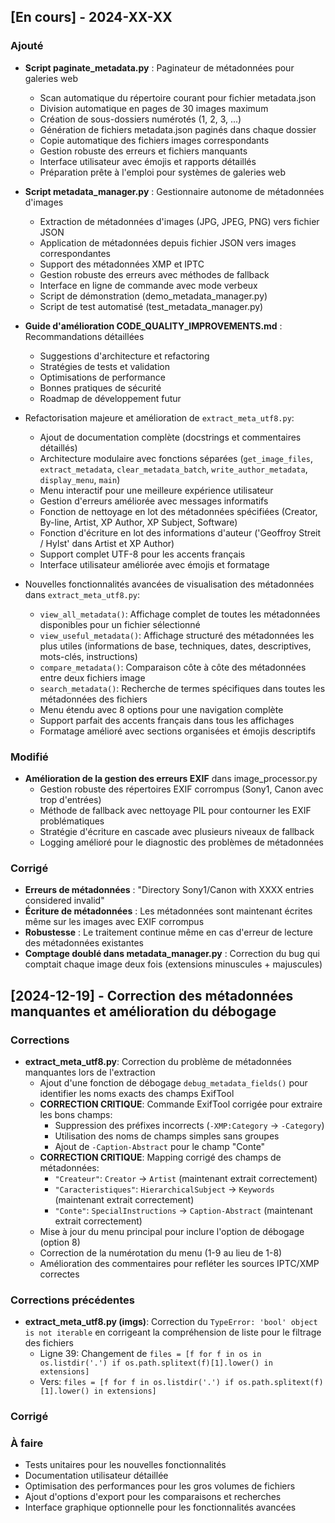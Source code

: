 ## [En cours] - 2024-XX-XX

### Ajouté
- **Script paginate_metadata.py** : Paginateur de métadonnées pour galeries web
  - Scan automatique du répertoire courant pour fichier metadata.json
  - Division automatique en pages de 30 images maximum
  - Création de sous-dossiers numérotés (1, 2, 3, ...)
  - Génération de fichiers metadata.json paginés dans chaque dossier
  - Copie automatique des fichiers images correspondants
  - Gestion robuste des erreurs et fichiers manquants
  - Interface utilisateur avec émojis et rapports détaillés
  - Préparation prête à l'emploi pour systèmes de galeries web
- **Script metadata_manager.py** : Gestionnaire autonome de métadonnées d'images
  - Extraction de métadonnées d'images (JPG, JPEG, PNG) vers fichier JSON
  - Application de métadonnées depuis fichier JSON vers images correspondantes
  - Support des métadonnées XMP et IPTC
  - Gestion robuste des erreurs avec méthodes de fallback
  - Interface en ligne de commande avec mode verbeux
  - Script de démonstration (demo_metadata_manager.py)
  - Script de test automatisé (test_metadata_manager.py)
- **Guide d'amélioration CODE_QUALITY_IMPROVEMENTS.md** : Recommandations détaillées
  - Suggestions d'architecture et refactoring
  - Stratégies de tests et validation
  - Optimisations de performance
  - Bonnes pratiques de sécurité
  - Roadmap de développement futur

- Refactorisation majeure et amélioration de `extract_meta_utf8.py`:
  - Ajout de documentation complète (docstrings et commentaires détaillés)
  - Architecture modulaire avec fonctions séparées (`get_image_files`, `extract_metadata`, `clear_metadata_batch`, `write_author_metadata`, `display_menu`, `main`)
  - Menu interactif pour une meilleure expérience utilisateur
  - Gestion d'erreurs améliorée avec messages informatifs
  - Fonction de nettoyage en lot des métadonnées spécifiées (Creator, By-line, Artist, XP Author, XP Subject, Software)
  - Fonction d'écriture en lot des informations d'auteur ('Geoffroy Streit / Hylst' dans Artist et XP Author)
  - Support complet UTF-8 pour les accents français
  - Interface utilisateur améliorée avec émojis et formatage

- Nouvelles fonctionnalités avancées de visualisation des métadonnées dans `extract_meta_utf8.py`:
  - `view_all_metadata()`: Affichage complet de toutes les métadonnées disponibles pour un fichier sélectionné
  - `view_useful_metadata()`: Affichage structuré des métadonnées les plus utiles (informations de base, techniques, dates, descriptives, mots-clés, instructions)
  - `compare_metadata()`: Comparaison côte à côte des métadonnées entre deux fichiers image
  - `search_metadata()`: Recherche de termes spécifiques dans toutes les métadonnées des fichiers
  - Menu étendu avec 8 options pour une navigation complète
  - Support parfait des accents français dans tous les affichages
  - Formatage amélioré avec sections organisées et émojis descriptifs

### Modifié
- **Amélioration de la gestion des erreurs EXIF** dans image_processor.py
  - Gestion robuste des répertoires EXIF corrompus (Sony1, Canon avec trop d'entrées)
  - Méthode de fallback avec nettoyage PIL pour contourner les EXIF problématiques
  - Stratégie d'écriture en cascade avec plusieurs niveaux de fallback
  - Logging amélioré pour le diagnostic des problèmes de métadonnées

### Corrigé
- **Erreurs de métadonnées** : "Directory Sony1/Canon with XXXX entries considered invalid"
- **Écriture de métadonnées** : Les métadonnées sont maintenant écrites même sur les images avec EXIF corrompus
- **Robustesse** : Le traitement continue même en cas d'erreur de lecture des métadonnées existantes
- **Comptage doublé dans metadata_manager.py** : Correction du bug qui comptait chaque image deux fois (extensions minuscules + majuscules)

## [2024-12-19] - Correction des métadonnées manquantes et amélioration du débogage

### Corrections
- **extract_meta_utf8.py**: Correction du problème de métadonnées manquantes lors de l'extraction
  - Ajout d'une fonction de débogage `debug_metadata_fields()` pour identifier les noms exacts des champs ExifTool
  - **CORRECTION CRITIQUE**: Commande ExifTool corrigée pour extraire les bons champs:
    - Suppression des préfixes incorrects (`-XMP:Category` → `-Category`)
    - Utilisation des noms de champs simples sans groupes
    - Ajout de `-Caption-Abstract` pour le champ "Conte"
  - **CORRECTION CRITIQUE**: Mapping corrigé des champs de métadonnées:
    - `"Createur"`: `Creator` → `Artist` (maintenant extrait correctement)
    - `"Caracteristiques"`: `HierarchicalSubject` → `Keywords` (maintenant extrait correctement)
    - `"Conte"`: `SpecialInstructions` → `Caption-Abstract` (maintenant extrait correctement)
  - Mise à jour du menu principal pour inclure l'option de débogage (option 8)
  - Correction de la numérotation du menu (1-9 au lieu de 1-8)
  - Amélioration des commentaires pour refléter les sources IPTC/XMP correctes

### Corrections précédentes
- **extract_meta_utf8.py (imgs)**: Correction du `TypeError: 'bool' object is not iterable` en corrigeant la compréhension de liste pour le filtrage des fichiers
  - Ligne 39: Changement de `files = [f for f in os in os.listdir('.') if os.path.splitext(f)[1].lower() in extensions]` 
  - Vers: `files = [f for f in os.listdir('.') if os.path.splitext(f)[1].lower() in extensions]`

### Corrigé

### À faire
- Tests unitaires pour les nouvelles fonctionnalités
- Documentation utilisateur détaillée
- Optimisation des performances pour les gros volumes de fichiers
- Ajout d'options d'export pour les comparaisons et recherches
- Interface graphique optionnelle pour les fonctionnalités avancées